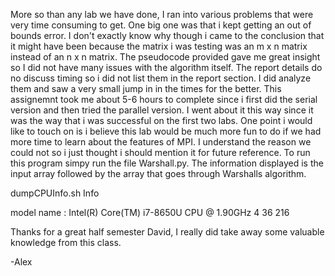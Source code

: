 More so than any lab we have done, I ran into various problems that were very time consuming
to get. One big one was that i kept getting an out of bounds error. I don't exactly know why
though i came to the conclusion that it might have been because the matrix i was testing was
an m x n matrix instead of an n x n matrix. The pseudocode provided gave me great insight so
I did not have many issues with the algorithm itself. The report details do no discuss timing
so i did not list them in the report section. I did analyze them and saw a very small jump in
in the times for the better. This assignemnt took me about 5-6 hours to complete since i first
did the serial version and then tried the parallel version. I went about it this way since it
was the way that i was successful on the first two labs. One point i would like to touch on is
i believe this lab would be much more fun to do if we had more time to learn about the features
of MPI. I understand the reason we could not so i just thought i should mention it for future
reference. To run this program simpy run the file Warshall.py. The information displayed is the
input array followed by the array that goes through Warshalls algorithm.

dumpCPUInfo.sh Info

model name      : Intel(R) Core(TM) i7-8650U CPU @ 1.90GHz
      4      36     216


Thanks for a great half semester David, I really did take away some valuable knowledge from this
class.

-Alex 
